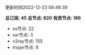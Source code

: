 更新时间2022-12-23 06:48:39

**总订阅: 45**
**总节点: 820**
**有效节点: 189**
- ss节点: 22
- ssr节点: 3
- v2ray节点: 155
- trojan节点: 9
